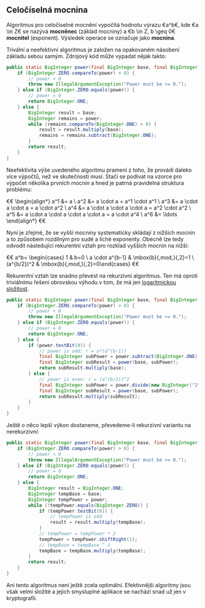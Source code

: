 ## Celočíselná mocnina

Algoritmus pro celočíselné mocnění vypočítá hodnotu výrazu €a^b€, kde €a \in Z€ se nazývá **mocněnec** (základ mocniny) a €b \in Z, b \geq 0€ **mocnitel** (exponent). Výsledek operace se označuje jako **mocnina**.

Trivální a neefektivní algoritmus je založen na opakovaném násobení základu sebou samým. Zdrojový kód může vypadat nějak takto:

```java
public static BigInteger power(final BigInteger base, final BigInteger power) {
    if (BigInteger.ZERO.compareTo(power) > 0) {
        // power < 0
        throw new IllegalArgumentException("Power must be >= 0.");
    } else if (BigInteger.ZERO.equals(power)) {
        // power = 0
        return BigInteger.ONE;
    } else {
        BigInteger result = base;
        BigInteger remains = power;
        while (remains.compareTo(BigInteger.ONE) > 0) {
            result = result.multiply(base);
            remains = remains.subtract(BigInteger.ONE);
        }
        return result;
    }
}
```

Neefektivita výše uvedeného algoritmu pramení z toho, že provádí daleko více výpočtů, než ve skutečnosti musí. Stačí se podívat na vzorce pro výpočet několika prvních mocnin a hned je patrná pravidelná struktura problému:

€€
\begin{align*}
a^1 &= a \\
a^2 &= a \cdot a = a^1 \cdot a^1 \\
a^3 &= a \cdot a \cdot a = a \cdot a^2 \\
a^4 &= a \cdot a \cdot a \cdot a = a^2 \cdot a^2 \\
a^5 &= a \cdot a \cdot a \cdot a \cdot a = a \cdot a^4 \\
a^6 &= \ldots
\end{align*}
€€

Nyní je zřejmé, že se vyšší mocniny systematicky skládají z nižších mocnin a to způsobem rozdílným pro sudé a liché exponenty. Obecně lze tedy odvodit následující rekurentní vztah pro rozklad vyšších mocnin na nižší:

€€
a^b= \begin{cases} 1 & b=0 \\ a \cdot a^{b-1} & \mbox{b}{\,mod\,}{\,2}=1 \\ (a^{b/2})^2 & \mbox{b}{\,mod\,}{\,2}=0\end{cases}
€€

Rekurentní vztah lze snadno převést na rekurzivní algoritmus. Ten má oproti triviálnímu řešení obrovskou výhodu v tom, že má jen [logaritmickou složitost](wiki/asymptoticka-slozitost).

```java
public static BigInteger power(final BigInteger base, final BigInteger power) {
    if (BigInteger.ZERO.compareTo(power) > 0) {
        // power < 0
        throw new IllegalArgumentException("Power must be >= 0.");
    } else if (BigInteger.ZERO.equals(power)) {
        // power = 0
        return BigInteger.ONE;
    } else {
        if (power.testBit(0)) {
            // power is odd: r = a*(a^(b-1))
            final BigInteger subPower = power.subtract(BigInteger.ONE);
            final BigInteger subResult = power(base, subPower);
            return subResult.multiply(base);
        } else {
            // power is even: r = (a^(b/2))^2
            final BigInteger subPower = power.divide(new BigInteger("2"));
            final BigInteger subResult = power(base, subPower);
            return subResult.multiply(subResult);
        }
    }
}
```

Ještě o něco lepší výkon dostaneme, převedeme-li rekurzivní variantu na nerekurzivní:

```java
public static BigInteger power(final BigInteger base, final BigInteger power) {
    if (BigInteger.ZERO.compareTo(power) > 0) {
        // power < 0
        throw new IllegalArgumentException("Power must be >= 0.");
    } else if (BigInteger.ZERO.equals(power)) {
        // power = 0
        return BigInteger.ONE;
    } else {
        BigInteger result = BigInteger.ONE;
        BigInteger tempBase = base;
        BigInteger tempPower = power;
        while (!tempPower.equals(BigInteger.ZERO)) {
            if (tempPower.testBit(0)) {
                // tempPower is odd
                result = result.multiply(tempBase);
            }
            // tempPower = tempPower * 2
            tempPower = tempPower.shiftRight(1);
            // tempBase = tempBase ^ 2
            tempBase = tempBase.multiply(tempBase);
        }
        return result;
    }
}
```

Ani tento algoritmus není ještě zcela optimální. Efektivnější algoritmy jsou však velmi složité a jejich smysluplné aplikace se nachází snad už jen v kryptografii.